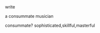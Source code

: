 write 





























a consummate musician

consummate? sophisticated,skillful,masterful























